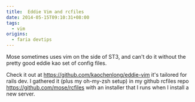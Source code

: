 ```yaml
---
title:  Eddie Vim and rcfiles
date: 2014-05-15T09:10:31+08:00
tags:
  - vim
origins:
  - faria devtips
---
```

Mose sometimes uses vim on the side of ST3, and can't do it without the pretty good eddie kao set of config files.

Check it out at https://github.com/kaochenlong/eddie-vim it's tailored for rails dev. I gathered it (plus my oh-my-zsh setup) in my github rcfiles repo https://github.com/mose/rcfiles with an installer that I runs when I install a new server.
